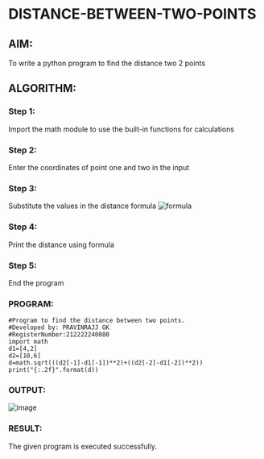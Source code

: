 # DISTANCE-BETWEEN-TWO-POINTS

## AIM:
To write a python program to find the distance two 2 points
## ALGORITHM:
### Step 1:
Import the math module to use the built-in functions for calculations
### Step 2:
Enter the coordinates of point one and two in the input
### Step 3:
Substitute the values in the distance formula ![formula](/formula.jpg)
### Step 4: 
Print the distance using formula
### Step 5: 
End the program
### PROGRAM:
~~~
#Program to find the distance between two points.
#Developed by: PRAVINRAJJ GK
#RegisterNumber:212222240080
import math
d1=[4,2]
d2=[10,6]
d=math.sqrt(((d2[-1]-d1[-1])**2)+((d2[-2]-d1[-2])**2))
print("{:.2f}".format(d))
~~~

### OUTPUT:
![image](https://user-images.githubusercontent.com/117917674/228725449-9ed32106-7598-47c7-b94f-1cb85d423c77.png)


### RESULT:
The given program is executed successfully.
